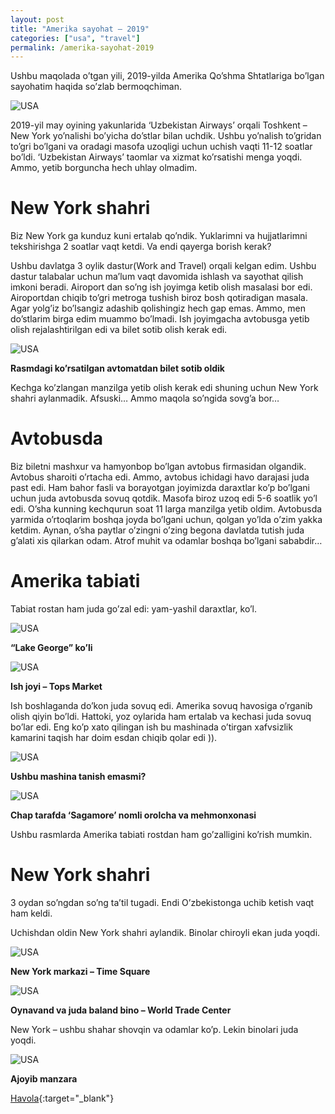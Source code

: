 ```yaml
---
layout: post
title: "Amerika sayohat – 2019"
categories: ["usa", "travel"]
permalink: /amerika-sayohat-2019
---
```


Ushbu maqolada o’tgan yili, 2019-yilda Amerika Qo’shma Shtatlariga bo’lgan sayohatim haqida so’zlab bermoqchiman.

![USA](/assets/2020-07-01-amerika-2019/usa.jpg)

2019-yil may oyining yakunlarida ‘Uzbekistan Airways’ orqali Toshkent – New York yo’nalishi bo’yicha do’stlar bilan uchdik. Ushbu yo’nalish to’gridan to’gri bo’lgani va oradagi masofa uzoqligi uchun uchish vaqti 11-12 soatlar bo’ldi. ‘Uzbekistan Airways’ taomlar va xizmat ko’rsatishi menga yoqdi. Ammo, yetib borguncha hech uhlay olmadim.


# New York shahri

Biz New York ga kunduz kuni ertalab qo’ndik. Yuklarimni va hujjatlarimni tekshirishga 2 soatlar vaqt ketdi. Va endi qayerga borish kerak?

Ushbu davlatga 3 oylik dastur(Work and Travel) orqali kelgan edim. Ushbu dastur talabalar uchun ma’lum vaqt davomida ishlash va sayothat qilish imkoni beradi. Airoport dan so’ng ish joyimga ketib olish masalasi bor edi. Airoportdan chiqib to’gri metroga tushish biroz bosh qotiradigan masala. Agar yolg’iz bo’lsangiz adashib qolishingiz hech gap emas. Ammo, men do’stlarim birga edim muammo bo’lmadi. Ish joyimgacha avtobusga yetib olish rejalashtirilgan edi va bilet sotib olish kerak edi.

![USA](/assets/2020-07-01-amerika-2019/usa-2.jpg)

**Rasmdagi ko’rsatilgan avtomatdan bilet sotib oldik**

Kechga ko’zlangan manzilga yetib olish kerak edi shuning uchun New York shahri aylanmadik. Afsuski… Ammo maqola so’ngida sovg’a bor…

# Avtobusda

Biz biletni mashxur va hamyonbop bo’lgan avtobus firmasidan olgandik. Avtobus sharoiti o’rtacha edi. Ammo, avtobus ichidagi havo darajasi juda past edi. Ham bahor fasli va borayotgan joyimizda daraxtlar ko’p bo’lgani uchun juda avtobusda sovuq qotdik. Masofa biroz uzoq edi 5-6 soatlik yo’l edi. O’sha kunning kechqurun soat 11 larga manzilga yetib oldim. Avtobusda yarmida o’rtoqlarim boshqa joyda bo’lgani uchun, qolgan yo’lda o’zim yakka ketdim. Aynan, o’sha paytlar o’zingni o’zing begona davlatda tutish juda g’alati xis qilarkan odam. Atrof muhit va odamlar boshqa bo’lgani sababdir…

# Amerika tabiati

Tabiat rostan ham juda go’zal edi: yam-yashil daraxtlar, ko’l.

![USA](/assets/2020-07-01-amerika-2019/usa-3.jpg)

**“Lake George” ko’li**

![USA](/assets/2020-07-01-amerika-2019/usa-4.jpg)

**Ish joyi – Tops Market**

Ish boshlaganda do’kon juda sovuq edi. Amerika sovuq havosiga o’rganib olish qiyin bo’ldi. Hattoki, yoz oylarida ham ertalab va kechasi juda sovuq bo’lar edi. Eng ko’p xato qilingan ish bu mashinada o’tirgan xafvsizlik kamarini taqish har doim esdan chiqib qolar edi )).

![USA](/assets/2020-07-01-amerika-2019/usa-5.jpg)

**Ushbu mashina tanish emasmi?**

![USA](/assets/2020-07-01-amerika-2019/usa-6.jpg)

**Chap tarafda ‘Sagamore’ nomli orolcha va mehmonxonasi**

Ushbu rasmlarda Amerika tabiati rostdan ham go’zalligini ko’rish mumkin.

# New York shahri

3 oydan so’ngdan so’ng ta’til tugadi. Endi O’zbekistonga uchib ketish vaqt ham keldi.

Uchishdan oldin New York shahri aylandik. Binolar chiroyli ekan juda yoqdi.

![USA](/assets/2020-07-01-amerika-2019/usa-7.jpg)

**New York markazi – Time Square**

![USA](/assets/2020-07-01-amerika-2019/usa-8.jpg)

**Oynavand va juda baland bino – World Trade Center**

New York – ushbu shahar shovqin va odamlar ko’p. Lekin binolari juda yoqdi.

![USA](/assets/2020-07-01-amerika-2019/usa-9.jpg)

**Ajoyib manzara**

[Havola](https://nodirbek.uz/2020/07/amerika-sayohat-2019/){:target="_blank"}

